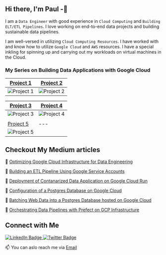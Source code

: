 ## Hi there, I'm Paul -👋

I am a `Data Engineer` with good experience in `Cloud Computing` and `Building ELT/ETL Pipelines`. I love working on end-to-end data projects and building sustainable data pipelines.

I am well-versed in utilizing `Cloud Computing Resources`. I have worked with and know how to utilize `Google Cloud` and `AWS` resources. I have a special inkling for spinning up and carrying out my workloads on virtual machines in the Cloud.

    
### My Series on Building Data Applications with Google Cloud

[Project 1](https://github.com/paulonye/Smart_Sheet) | [Project 2](https://github.com/paulonye/Cloudrunjobs/tree/main/yahooscrape1)  
--- | --- 
![Project 1](https://nwosupaulonye.s3.amazonaws.com/cover1.png) | ![Project 2](https://nwosupaulonye.s3.amazonaws.com/cover2.png) 

[Project 3](https://github.com/paulonye/DockerXPostgres) | [Project 4](https://github.com/paulonye/DockerXPostgres) 
--- | --- 
![Project 3](https://nwosupaulonye.s3.amazonaws.com/Cover3.png) | ![Project 4](https://nwosupaulonye.s3.amazonaws.com/cover4.png) 
                                                     |  
[Project 5](https://github.com/paulonye/prefect_gcp) | --- 
![Project 5](https://nwosupaulonye.s3.amazonaws.com/cover5.png) |


## Checkout My Medium articles

:blue_book: [Optimizing Google Cloud Infrastructure for Data Engineering](https://medium.com/@nwosupaul141/optimizing-googles-cloud-infrastructure-for-data-engineering-and-analytics-49d1d91fe7b6)

:blue_book: [Building an ETL Pipeline Using Google Service Accounts](https://medium.com/@nwosupaul141/building-an-etl-pipeline-using-google-service-accounts-85e2a6cfd94d)

:blue_book: [Deployment of Contanarized Data Application on Google Cloud Run](https://medium.com/@nwosupaul141/deployment-of-containerized-data-applications-on-google-cloud-run-pt1-80750dce02f8)

:blue_book: [Configuration of a Postgres Database on Google Cloud](https://medium.com/@nwosupaul141/configuration-of-a-postgres-database-on-google-cloud-763f2f8dee6e)

:blue_book: [Batching Web Data into a Postgres Database hosted on Google Cloud](https://medium.com/@nwosupaul141/batching-web-data-into-a-postgres-database-hosted-on-google-cloud-15af1674cdb3)

:blue_book: [Orchestrating Data Pipelines with Prefect on GCP Infrastructure](https://medium.com/@nwosupaul141/orchestrating-data-pipelines-with-prefect-on-gcp-infrastructure-cdc7aaf42250)

## Connect with Me

<div id="badges">
  <a href="https://www.linkedin.com/in/nwosu-paul-1b7b2218b/">
    <img src="https://img.shields.io/badge/LinkedIn-blue?style=for-the-badge&logo=linkedin&logoColor=white" alt="LinkedIn Badge"/>
  </a>
  <a href="https://twitter.com/NwosuPaul9">
    <img src="https://img.shields.io/badge/Twitter-blue?style=for-the-badge&logo=twitter&logoColor=white" alt="Twitter Badge"/>
  </a>
</div>

📫 You can aslo reach me via [Email](nwosupaul141@gmail.com)
